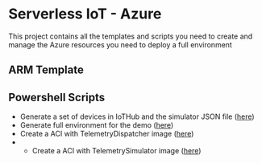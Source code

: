 ﻿# Serverless IoT - Azure

This project contains all the templates and scripts you need to create and manage the Azure resources you need to deploy a full environment

## ARM Template

## Powershell Scripts

- Generate a set of devices in IoTHub and the simulator JSON file ([here](Scripts/Add-SimulatorDevices.md))
- Generate full environment for the demo ([here](Scripts/New-Environment.md))
- Create a ACI with TelemetryDispatcher image ([here](Scripts/Deploy-TelemetryDispatcherACI.md))
- - Create a ACI with TelemetrySimulator image ([here](Scripts/Deploy-TelemetrySimulatorACI.md))
